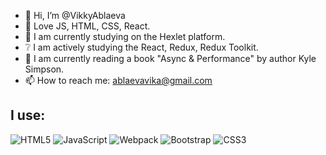 - 👋 Hi, I’m @VikkyAblaeva
- 👀 Love JS, HTML, CSS, React.
- 🌱 I am currently studying on the Hexlet platform. 
- :grey_question: I am actively studying the React, Redux, Redux Toolkit.
- :book: I am currently reading a book "Async & Performance" by author Kyle Simpson.
- 📫 How to reach me: ablaevavika@gmail.com
  
## I use:
  
![HTML5](https://img.shields.io/badge/html5-%23E34F26.svg?style=for-the-badge&logo=html5&logoColor=white)
![JavaScript](https://img.shields.io/badge/javascript-%23323330.svg?style=for-the-badge&logo=javascript&logoColor=%23F7DF1E)
![Webpack](https://img.shields.io/badge/webpack-%238DD6F9.svg?style=for-the-badge&logo=webpack&logoColor=black)
![Bootstrap](https://img.shields.io/badge/bootstrap-%23563D7C.svg?style=for-the-badge&logo=bootstrap&logoColor=white)
![CSS3](https://img.shields.io/badge/CSS-239120?&style=for-the-badge&logo=css3&logoColor=white)



<!---
VikkyAblaeva/VikkyAblaeva is a ✨ special ✨ repository because its `README.md` (this file) appears on your GitHub profile.
You can click the Preview link to take a look at your changes.
--->
